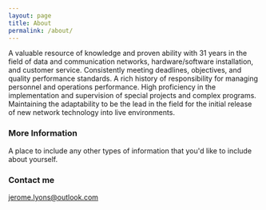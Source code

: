 ```yaml
---
layout: page
title: About
permalink: /about/
---
```


A valuable resource of knowledge and proven ability with 31 years in the field of data and communication networks, hardware/software installation, and customer service. Consistently meeting deadlines, objectives, and quality performance standards. A rich history of responsibility for managing personnel and operations performance. High proficiency in the implementation and supervision of special projects and complex programs. Maintaining the adaptability to be the lead in the field for the initial release of new network technology into live environments.

### More Information

A place to include any other types of information that you'd like to include about yourself.

### Contact me

[jerome.lyons@outlook.com](mailto:jerome.lyons@outlook.com)
